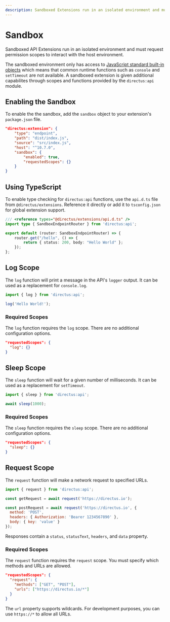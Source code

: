 ```yaml
---
description: Sandboxed Extensions run in an isolated environment and must request permission scopes.
---
```


# Sandbox

Sandboxed API Extensions run in an isolated environment and must request permission scopes to interact with the host environment.

The sandboxed environment only has access to [JavaScript standard built-in objects](https://developer.mozilla.org/en-US/docs/Web/JavaScript/Reference/Global_Objects) which means that common runtime functions such as `console` and `setTimeout` are not available. A sandboxed extension is given additional capabilites through scopes and functions provided by the `directus:api` module.

## Enabling the Sandbox

To enable the the sandbox, add the `sandbox` object to your extension's `package.json` file.

```json
"directus:extension": {
	"type": "endpoint",
	"path": "dist/index.js",
	"source": "src/index.js",
	"host": "^10.7.0",
	"sandbox": {
		"enabled": true,
		"requestedScopes": {}
	}
}
```

## Using TypeScript

To enable type checking for `directus:api` functions, use the `api.d.ts` file from `@directus/extensions`. Reference it directly or add it to `tsconfig.json` for global extension support.

```ts
/// <reference types="@directus/extensions/api.d.ts" />
import type { SandboxEndpointRouter } from 'directus:api';

export default (router: SandboxEndpointRouter) => {
	router.get("/hello", () => {
		return { status: 200, body: "Hello World" };
	});
};
```

## Log Scope

The `log` function will print a message in the API's `logger` output. It can be used as a replacement for `console.log`.

```js
import { log } from 'directus:api';

log('Hello World!');
```

### Required Scopes

The `log` function requires the `log` scope. There are no additional configuration options.

```json
"requestedScopes": {
  "log": {}
}
```

## Sleep Scope

The `sleep` function will wait for a given number of milliseconds. It can be used as a replacement for `setTimeout`.

```js
import { sleep } from 'directus:api';

await sleep(1000);
```

### Required Scopes

The `sleep` function requires the `sleep` scope. There are no additional configuration options.

```json
"requestedScopes": {
  "sleep": {}
}
```

## Request Scope

The `request` function will make a network request to specified URLs.

```js
import { request } from 'directus:api';

const getRequest = await request('https://directus.io');

const postRequest = await request('https://directus.io', { 
  method: 'POST',
  headers: { Authorization: 'Bearer 1234567890' },
  body: { key: 'value' } 
});
```

Responses contain a `status`, `statusText`, `headers`, and `data` property.

### Required Scopes

The `request` function requires the `request` scope. You must specify which methods and URLs are allowed.

```json
"requestedScopes": {
  "request": {
    "methods": ["GET", "POST"],
    "urls": ["https://directus.io/*"]
  }
}
```

The `url` property supports wildcards. For development purposes, you can use `https://*` to allow all URLs.